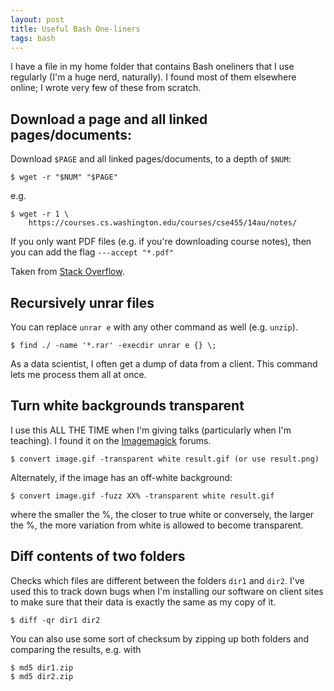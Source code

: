 ```yaml
---
layout: post
title: Useful Bash One-liners
tags: bash
---
```



I have a file in my home folder that contains Bash oneliners that I use
regularly (I'm a huge nerd, naturally).  I found most of them elsewhere online;
I wrote very few of these from scratch.

## Download a page and all linked pages/documents:

Download `$PAGE` and all linked pages/documents, to a depth of `$NUM`:

    $ wget -r "$NUM" "$PAGE"

e.g.

    $ wget -r 1 \
        https://courses.cs.washington.edu/courses/cse455/14au/notes/

If you only want PDF files (e.g. if you're downloading course notes), then you
can add the flag `---accept "*.pdf"`

Taken from [Stack Overflow](http://superuser.com/questions/274414/how-to-save-all-the-webpages-linked-from-one).


## Recursively unrar files

You can replace `unrar e` with any other command as well (e.g. `unzip`).

    $ find ./ -name '*.rar' -execdir unrar e {} \;

As a data scientist, I often get a dump of data from a client. This command lets
me process them all at once.

## Turn white backgrounds transparent

I use this ALL THE TIME when I'm giving talks (particularly when I'm teaching). I
found it on the
[Imagemagick](http://www.imagemagick.org/discourse-server/viewtopic.php?t=12619)
forums.

    $ convert image.gif -transparent white result.gif (or use result.png)

Alternately, if the image has an off-white background:

    $ convert image.gif -fuzz XX% -transparent white result.gif

where the smaller the %, the closer to true white or conversely, the larger the
%, the more variation from white is allowed to become transparent.

## Diff contents of two folders

Checks which files are different between the folders `dir1` and `dir2`. I've
used this to track down bugs when I'm installing our software on client sites
to make sure that their data is exactly the same as my copy of it.

    $ diff -qr dir1 dir2

You can also use some sort of checksum by zipping up both folders and comparing
the results, e.g. with

    $ md5 dir1.zip
    $ md5 dir2.zip
